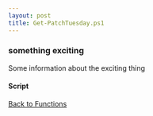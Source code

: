 ```yaml
---
layout: post
title: Get-PatchTuesday.ps1
---
```


### something exciting

Some information about the exciting thing

#### Script

<script src="https://gist-it.appspot.com/github.com/BanterBoy/scripts-blog/blob/master/PowerShell/functions/time/Get-PatchTuesday.ps1"></script>

<a href="/menu/_pages/functions.html">Back to Functions</a>
